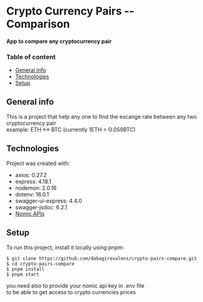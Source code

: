 # Crypto Currency Pairs -- Comparison
#### App to compare any cryptocurrency pair 


### Table of content
* [General info](#general-info)
* [Technologies](#technologies)
* [Setup](#setup)


## General info
This is a project that help any one to find the excange rate between any two cryptocurrency pair <br/>
example: ETH <-> BTC (currently 1ETH = O.059BTC) <br/>


## Technologies
Project was created with:
* axios: 0.27.2
* express: 4.18.1
* nodemon: 2.0.16
* dotenv: 16.0.1
* swagger-ui-express: 4.4.0
* swagger-jsdoc: 6.2.1
* [Nomic APIs](https://nomics.com/docs/#operation/getCurrencies)


## Setup
To run this project, install it locally using pnpm: 
```
$ git clone https://github.com/dabagirevalens/crypto-pairs-compare.git
$ cd crypto-pairs-compare
$ pnpm install
$ pnpm start
```
you need also to provide your nomic api key in .env file <br/>
to be able to get access to crypto currencies prices
